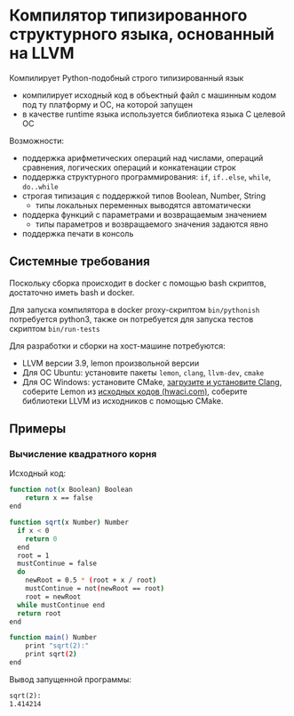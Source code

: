 # Компилятор типизированного структурного языка, основанный на LLVM

Компилирует Python-подобный строго типизированный язык

* компилирует исходный код в объектный файл с машинным кодом под ту платформу и ОС, на которой запущен
* в качестве runtime языка используется библиотека языка C целевой ОС

Возможности:

* поддержка арифметических операций над числами, операций сравнения, логических операций и конкатенации строк
* поддержка структурного программирования: `if`, `if..else`, `while`, `do..while`
* строгая типизация с поддержкой типов Boolean, Number, String
  * типы локальных переменных выводятся автоматически
* поддерка функций с параметрами и возвращаемым значением
  * типы параметров и возвращаемого значения задаются явно
* поддержка печати в консоль

## Системные требования

Поскольку сборка происходит в docker с помощью bash скриптов, достаточно иметь bash и docker.

Для запуска компилятора в docker proxy-скриптом `bin/pythonish` потребуется python3, также он потребуется для запуска тестов скриптом `bin/run-tests`

Для разработки и сборки на хост-машине потребуются:

* LLVM версии 3.9, lemon произвольной версии
* Для ОС Ubuntu: установите пакеты `lemon`, `clang`, `llvm-dev`, `cmake`
* Для ОС Windows: установите CMake, [загрузите и установите Clang](http://llvm.org/releases/download.html), соберите Lemon из [исходных кодов (hwaci.com)](http://www.hwaci.com/sw/lemon/), соберите библиотеки LLVM из исходников с помощью CMake.

## Примеры

### Вычисление квадратного корня

Исходный код:

```bash
function not(x Boolean) Boolean
    return x == false
end

function sqrt(x Number) Number
  if x < 0
    return 0
  end
  root = 1
  mustContinue = false
  do
    newRoot = 0.5 * (root + x / root)
    mustContinue = not(newRoot == root)
    root = newRoot
  while mustContinue end
  return root
end

function main() Number
    print "sqrt(2):"
    print sqrt(2)
end
```

Вывод запущенной программы:

```txt
sqrt(2):
1.414214
```
